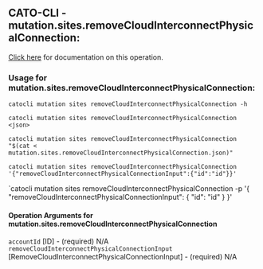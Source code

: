 
## CATO-CLI - mutation.sites.removeCloudInterconnectPhysicalConnection:
[Click here](https://api.catonetworks.com/documentation/#mutation-mutation.sites.removeCloudInterconnectPhysicalConnection) for documentation on this operation.

### Usage for mutation.sites.removeCloudInterconnectPhysicalConnection:

`catocli mutation sites removeCloudInterconnectPhysicalConnection -h`

`catocli mutation sites removeCloudInterconnectPhysicalConnection <json>`

`catocli mutation sites removeCloudInterconnectPhysicalConnection "$(cat < mutation.sites.removeCloudInterconnectPhysicalConnection.json)"`

`catocli mutation sites removeCloudInterconnectPhysicalConnection '{"removeCloudInterconnectPhysicalConnectionInput":{"id":"id"}}'`

`catocli mutation sites removeCloudInterconnectPhysicalConnection -p '{
    "removeCloudInterconnectPhysicalConnectionInput": {
        "id": "id"
    }
}'


#### Operation Arguments for mutation.sites.removeCloudInterconnectPhysicalConnection ####

`accountId` [ID] - (required) N/A    
`removeCloudInterconnectPhysicalConnectionInput` [RemoveCloudInterconnectPhysicalConnectionInput] - (required) N/A    
